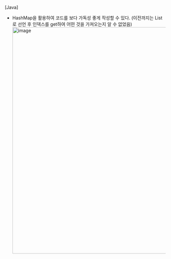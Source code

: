 [Java]
- HashMap을 활용하여 코드를 보다 가독성 좋게 작성할 수 있다. (이전까지는 List로 선언 후 인덱스를 get하여 어떤 것을 가져오는지 알 수 없었음)
  <img width="712" alt="image" src="https://github.com/HyemIin/TIL/assets/114489245/992b91b3-2a6a-4921-a57a-0a2f4eeeae16">

